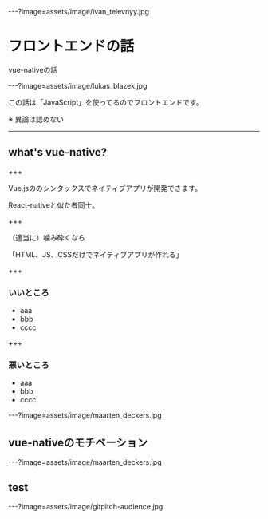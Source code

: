 ---?image=assets/image/ivan_televnyy.jpg

# フロントエンドの話

vue-nativeの話

---?image=assets/image/lukas_blazek.jpg

この話は「JavaScript」を使ってるのでフロントエンドです。

※ 異論は認めない

---

## what's vue-native?

+++

Vue.jsののシンタックスでネイティブアプリが開発できます。

React-nativeと似た者同士。

+++

（適当に）噛み砕くなら

「HTML、JS、CSSだけでネイティブアプリが作れる」

+++

### いいところ

- aaa
- bbb
- cccc

+++

### 悪いところ
- aaa
- bbb
- cccc

---?image=assets/image/maarten_deckers.jpg

## vue-nativeのモチベーション



---?image=assets/image/maarten_deckers.jpg

## test

---?image=assets/image/gitpitch-audience.jpg



